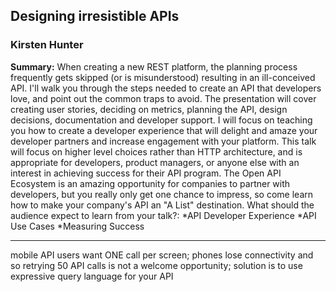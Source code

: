 ## Designing irresistible APIs

### Kirsten Hunter

__Summary:__
When creating a new REST platform, the planning process frequently gets skipped (or is misunderstood) resulting in an ill-conceived API. I'll walk you through the steps needed to create an API that developers love, and point out the common traps to avoid. The presentation will cover creating user stories, deciding on metrics, planning the API, design decisions, documentation and developer support. I will focus on teaching you how to create a developer experience that will delight and amaze your developer partners and increase engagement with your platform. This talk will focus on higher level choices rather than HTTP architecture, and is appropriate for developers, product managers, or anyone else with an interest in achieving success for their API program. The Open API Ecosystem is an amazing opportunity for companies to partner with developers, but you really only get one chance to impress, so come learn how to make your company's API an "A List" destination. What should the audience expect to learn from your talk?: *API Developer Experience *API Use Cases *Measuring Success

---

mobile API users want ONE call per screen; phones lose connectivity and so retrying 50 API calls is not a welcome opportunity; solution is to use expressive query language for your API

